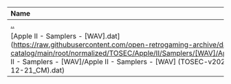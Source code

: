 |Name|Size|
|:---|---:|
|[..](../index.html)|DIR|
|[Apple II - Samplers - [WAV].dat](https://raw.githubusercontent.com/open-retrogaming-archive/dat-catalog/main/root/normalized/TOSEC/Apple/II/Samplers/[WAV]/Apple II - Samplers - [WAV]/Apple II - Samplers - [WAV] (TOSEC-v2022-12-21_CM).dat)|1241|
